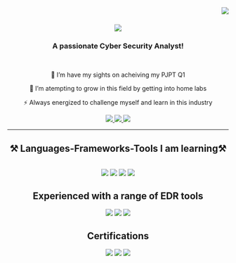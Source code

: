 <!---
Cyber-JoshBurke/Cyber-JoshBurke is a ✨ special ✨ repository because its `README.md` (this file) appears on your GitHub profile.
You can click the Preview link to take a look at your changes.
--->
<img align="right" src="https://visitor-badge.laobi.icu/badge?page_id=Cyber-JoshBurke.Cyber-JoshBurke" />

<h1 align="center">
    <img src="https://readme-typing-svg.herokuapp.com/?font=Righteous&size=35&center=true&vCenter=true&width=500&height=70&duration=4000&lines=Hi+There!+👋;+I'm+Josh+Burke!;+Check+Out+My+Projects+Below!;" />
</h1>

<h3 align="center">A passionate Cyber Security Analyst!</h3>

<br/>

<div align="center">
 
 🔭 I’m have my sights on acheiving my PJPT Q1
 
 🌱 I’m atempting to grow in this field by getting into home labs

⚡ Always energized to challenge myself and learn in this industry

 </div>
 
<div align="center"> 
  <a href="mailto:thinkjoshburke@gmail.com">
    <img src="https://img.shields.io/badge/Gmail-333333?style=for-the-badge&logo=gmail&logoColor=red" />
  </a>
  <a href="https://www.linkedin.com/in/joshuaburkeprofile/" target="_blank">
    <img src="https://img.shields.io/badge/LinkedIn-0077B5?style=for-the-badge&logo=linkedin&logoColor=white" target="_blank" />
  </a>
  <a href="https://Cyber-JoshBurke.github.io" target="_blank">
     <img src="https://img.shields.io/badge/Portfolio-FF5722?style=for-the-badge&logo=todoist&logoColor=white" target="_blank" /> 
  </a>
</div>

 <hr/>
 
<h2 align="center">⚒️ Languages-Frameworks-Tools I am learning⚒️</h2>
<br/>
<div align="center">
    <img src=https://img.shields.io/badge/Kali_Linux-557C94?style=for-the-badge&logo=kali-linux&logoColor=white />
    <img src="https://skillicons.dev/icons?i=html,vscode,github" />
    <img src="https://skillicons.dev/icons?i=python" />
    <img src=https://img.shields.io/badge/metasploit-2596CD?style=for-the-badge&logo=metasploit&logoColor=white />
</div>


<h2 align="center"> Experienced with a range of EDR tools</h2>
<div align="center">
    <img src="https://img.shields.io/badge/-Microsoft_Defender_for_Endpoint-00A4EF?&style=for-the-badge&logo=Microsoft&logoColor=white" />
    <img src="https://img.shields.io/badge/CrowdStrike-ff7f00?&style=for-the-badge&logo=CrowdStrike&logoColor=white" />
    <img src="https://img.shields.io/badge/SentinelOne-800080?&style=for-the-badge&logo=SentinelOne&logoColor=white" />


</div>

<h2 align="center"> Certifications </h2>
<div align="center">
<img src="https://img.shields.io/badge/-CySA%2B-FF0000?&style=for-the-badge&logo=CompTIA&logoColor=white" />
<img src="https://img.shields.io/badge/-Security%2B-000000?&style=for-the-badge&logo=CompTIA&logoColor=white" />
<img src="https://img.shields.io/badge/-CSAP-FF0000?&style=for-the-badge&logo=CompTIA&logoColor=white" />
</div>

